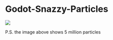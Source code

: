 # Godot-Snazzy-Particles

![](https://i.imgur.com/DbZYjEz.png)

P.S. the image above shows 5 million particles
